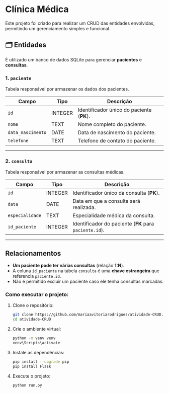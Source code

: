 # Clínica Médica
Este projeto foi criado para realizar um CRUD das entidades envolvidas, permitindo um gerenciamento simples e funcional.


## 🗂 Entidades
É utilizado um banco de dados SQLite para gerenciar **pacientes** e **consultas**.

### 1. `paciente`
Tabela responsável por armazenar os dados dos pacientes.

| Campo           | Tipo     | Descrição                              |
|-----------------|----------|----------------------------------------|
| `id`            | INTEGER  | Identificador único do paciente (**PK**). |
| `nome`          | TEXT     | Nome completo do paciente.             |
| `data_nascimento` | DATE   | Data de nascimento do paciente.        |
| `telefone`      | TEXT     | Telefone de contato do paciente.       |

---

### 2. `consulta`
Tabela responsável por armazenar as consultas médicas.

| Campo          | Tipo     | Descrição                              |
|----------------|----------|----------------------------------------|
| `id`           | INTEGER  | Identificador único da consulta (**PK**). |
| `data`         | DATE     | Data em que a consulta será realizada. |
| `especialidade`| TEXT     | Especialidade médica da consulta.      |
| `id_paciente`  | INTEGER  | Identificador do paciente (**FK** para `paciente.id`). |

---

## Relacionamentos

- **Um paciente pode ter várias consultas** (relação **1:N**).
- A coluna `id_paciente` na tabela `consulta` é uma **chave estrangeira** que referencia `paciente.id`.
- Não é permitido excluir um paciente caso ele tenha consultas marcadas.


### Como executar o projeto:

1. Clone o repositório:
    ```bash
    git clone https://github.com/mariaavitoriarodrigues/atividade-CRUD.git
    cd atividade-CRUD
    ````
2. Crie o ambiente virtual:
    ```bash
    python -m venv venv
    venv\Scripts\activate
    ```
3. Instale as dependências:
    ```bash
    pip install --upgrade pip
    pip install Flask
    ```
4. Execute o projeto:
    ```bash
    python run.py
    ```